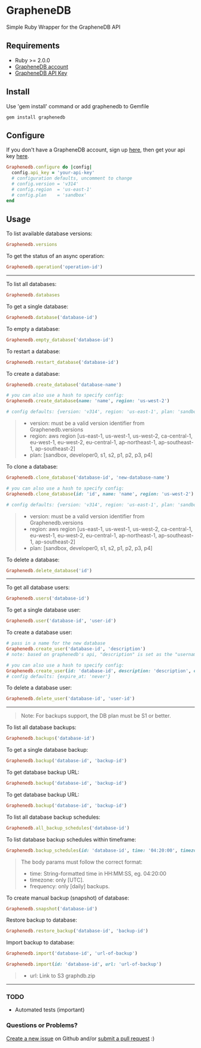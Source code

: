 # GrapheneDB
Simple Ruby Wrapper for the GrapheneDB API


## Requirements

 * Ruby >= 2.0.0
 * [GrapheneDB account](https://app.graphenedb.com/signup)
 * [GrapheneDB API Key](https://app.graphenedb.com/account/api-clients)


## Install

Use 'gem install' command or add graphenedb to Gemfile
```shell
gem install graphenedb
```

## Configure

If you don't have a GrapheneDB account, sign up [here](https://app.graphenedb.com/signup),
then get your api key [here](https://app.graphenedb.com/account/api-clients).

```ruby
Graphenedb.configure do |config|
  config.api_key = 'your-api-key'
  # configuration defaults, uncomment to change
  # config.version = 'v314'
  # config.region  = 'us-east-1'
  # config.plan    = 'sandbox'
end
```


## Usage

To list available database versions:

```ruby
Graphenedb.versions
```

To get the status of an async operation:

```ruby
Graphenedb.operation('operation-id')
```

---

To list all databases:

```ruby
Graphenedb.databases
```

To get a single database:
```ruby
Graphenedb.database('database-id')
```

To empty a database:

```ruby
Graphenedb.empty_database('database-id')
```

To restart a database:

```ruby
Graphenedb.restart_database('database-id')
```

To create a database:

```ruby
Graphenedb.create_database('database-name')

# you can also use a hash to specify config:
Graphenedb.create_database(name: 'name', region: 'us-west-2')

# config defaults: {version: 'v314', region: 'us-east-1', plan: 'sandbox'}
```
> * version: must be a valid version identifier from Graphenedb.versions
> * region: aws region [us-east-1, us-west-1, us-west-2, ca-central-1, eu-west-1, eu-west-2, eu-central-1, ap-northeast-1, ap-southeast-1, ap-southeast-2]
> * plan: [sandbox, developer0, s1, s2, p1, p2, p3, p4]

To clone a database:

```ruby
Graphenedb.clone_database('database-id', 'new-database-name')

# you can also use a hash to specify config:
Graphenedb.clone_database(id: 'id', name: 'name', region: 'us-west-2')

# config defaults: {version: 'v314', region: 'us-east-1', plan: 'sandbox'}
```
> * version: must be a valid version identifier from Graphenedb.versions
> * region: aws region [us-east-1, us-west-1, us-west-2, ca-central-1, eu-west-1, eu-west-2, eu-central-1, ap-northeast-1, ap-southeast-1, ap-southeast-2]
> * plan: [sandbox, developer0, s1, s2, p1, p2, p3, p4]

To delete a database:

```ruby
Graphenedb.delete_database('id')
```

---

To get all database users:

```ruby
Graphenedb.users('database-id')
```

To get a single database user:

```ruby
Graphenedb.user('database-id', 'user-id')
```

To create a database user:

```ruby
# pass in a name for the new database
Graphenedb.create_user('database-id', 'description')
# note: based on graphenedb's api, "description" is set as the "username" as well, so it might be a bit confusing, but set this value to what you want the username to be.

# you can also use a hash to specify config:
Graphenedb.create_user(id: 'database-id', description: 'description', expire_at: "yyyy-MM-dd'T'HH:mm:ss'Z'")
# config defaults: {expire_at: 'never'}
```

To delete a database user:

```ruby
Graphenedb.delete_user('database-id', 'user-id')
```

---

> Note: For backups support, the DB plan must be S1 or better.

To list all database backups:

```ruby
Graphenedb.backups('database-id')
```

To get a single database backup:

```ruby
Graphenedb.backup('database-id', 'backup-id')
```

To get database backup URL:

```ruby
Graphenedb.backup('database-id', 'backup-id')
```

To get database backup URL:

```ruby
Graphenedb.backup('database-id', 'backup-id')
```

To list all database backup schedules:

```ruby
Graphenedb.all_backup_schedules('database-id')
```

To list database backup schedules within timeframe:

```ruby
Graphenedb.backup_schedules(id: 'database-id', time: '04:20:00', timezone: 'UTC', frequency: 'daily')
```
> The body params must follow the correct format:
> * time: String-formatted time in HH:MM:SS, eg. 04:20:00
> * timezone: only [UTC].
> * frequency: only [daily] backups.


To create manual backup (snapshot) of database:

```ruby
Graphenedb.snapshot('database-id')
```

Restore backup to database:

```ruby
Graphenedb.restore_backup('database-id', 'backup-id')
```

Import backup to database:

```ruby
Graphenedb.import('database-id', 'url-of-backup')

Graphenedb.import(id: 'database-id', url: 'url-of-backup')
```
> * url: Link to S3 graphdb.zip

---

### TODO
* Automated tests (important)



### Questions or Problems?

[Create a new issue](https://github.com/rickybrown/graphenedb/issues) on Github and/or [submit a pull request](https://github.com/rickybrown/graphenedb/pulls) :)

